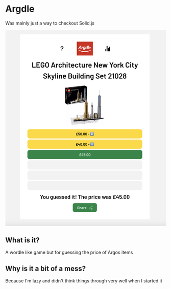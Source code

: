 # Argdle

Was mainly just a way to checkout Solid.js

![](./Screenshot.png)

## What is it?

A wordle like game but for guessing the price of Argos items

## Why is it a bit of a mess?

Because I'm lazy and didn't think things through very well when I started it
